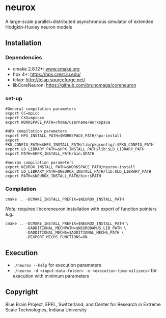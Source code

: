 # neurox

A large-scale parallel+distributed asynchronous simulator of extended Hodgkin-Huxley neuron models

## Installation

### Dependencies
- cmake 2.8.12+: www.cmake.org
- hpx 4+: https://hpx.crest.iu.edu/
- tclap: http://tclap.sourceforge.net/
- libCoreNeuron: https://github.com/brunomaga/coreneuron 

### set-up
```
#General compilation parameters
export CC=mpicc
export CXX=mpicxx
export WORKSPACE_PATH=/home/username/Workspace

#HPX compilation parameters
export HPX_INSTALL_PATH=$WORKSPACE_PATH/hpx-install
export PKG_CONFIG_PATH=$HPX_INSTALL_PATH/lib/pkgconfig/:$PKG_CONFIG_PATH
export LD_LIBRARY_PATH=$HPX_INSTALL_PATH/lib:$LD_LIBRARY_PATH
export PATH=$HPX_INSTALL_PATH/bin:$PATH

#neurox compilation parameters
export NEUROX_INSTALL_PATH=$WORKSPACE_PATH/neurox-install
export LD_LIBRARY_PATH=$NEUROX_INSTALL_PATH/lib:$LD_LIBRARY_PATH
export PATH=$NEUROX_INSTALL_PATH/bin:$PATH
```

### Compilation
```
cmake .. -DCMAKE_INSTALL_PREFIX=$NEUROX_INSTALL_PATH
```
*Note:* requires libcoreneuron installation with export of function pointers e.g.:
```
cmake .. -DCMAKE_INSTALL_PREFIX=$NEUROX_INSTALL_PATH \
         -DADDITIONAL_MECHPATH=$NEURODAMUS_LIB_PATH \
         -DADDITIONAL_MECHS=$ADDITIONAL_MECHS_PATH \
         -DEXPORT_MECHS_FUNCTIONS=ON
```

## Execution
- `./neurox --help` for execution parameters
- `./neurox -d <input-data-folder> -e <execution-time-milisecs>` for execution with minimum parameters

## Copyright 
Blue Brain Project, EPFL, Switzerland; and Center for Research in Extreme Scale Technologies, Indiana University
